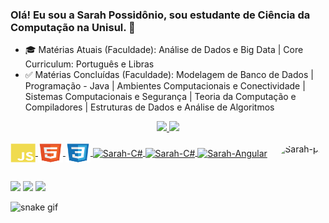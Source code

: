### Olá! Eu sou a Sarah Possidônio, sou estudante de Ciência da Computação na Unisul. 👋

- 🎓 Matérias Atuais (Faculdade): Análise de Dados e Big Data | Core Curriculum: Português e Libras
- ✅️ Matérias Concluídas (Faculdade): Modelagem de Banco de Dados | Programação - Java | Ambientes Computacionais e Conectividade | Sistemas Computacionais e Segurança | Teoria da Computação e Compiladores | Estruturas de Dados e Análise de Algoritmos

<div align="center">
  <a href="https://github.com/sarahpossidonio">
  <img height="160em" src="https://github-readme-stats.vercel.app/api?username=sarahpossidonio&show_icons=true&theme=dracula&include_all_commits=true&count_private=true"/>
  <img height="160em" src="https://github-readme-stats.vercel.app/api/top-langs/?username=sarahpossidonio&layout=compact&langs_count=7&theme=dracula"/>
</div>
<div style="display: inline_block"><br>
  <img align="center" alt="Sarah-Js" height="30" width="40" src="https://raw.githubusercontent.com/devicons/devicon/master/icons/javascript/javascript-plain.svg">
  <img align="center" alt="Sarah-HTML" height="30" width="40" src="https://raw.githubusercontent.com/devicons/devicon/master/icons/html5/html5-original.svg">
  <img align="center" alt="Sarah-CSS" height="30" width="40" src="https://raw.githubusercontent.com/devicons/devicon/master/icons/css3/css3-original.svg">
  <img align="center" alt="Sarah-C#" height="30" width="40" src="https://cdn.jsdelivr.net/gh/devicons/devicon/icons/csharp/csharp-original.svg">
  <img align="center" alt="Sarah-C#" height="30" width="40" src="https://cdn.jsdelivr.net/gh/devicons/devicon/icons/java/java-original-wordmark.svg">
  <img align="center" alt="Sarah-Angular" height="30" width="40" src="https://cdn.jsdelivr.net/gh/devicons/devicon/icons/angularjs/angularjs-original.svg">
  <img align="right" alt="Sarah-pic" height="150" style="border-radius:80px;" src="https://cdn.discordapp.com/attachments/701319447431872543/1210277322737844326/da65fbdd-6ad7-44a4-b6dd-41ace060af3e.jpg?ex=65e9f997&is=65d78497&hm=79d06d5d839be8ec79b3115dee72d595245ec6c37c2e38438cae2f36f888e9fa& width=468&height=468">
  
</div>
  
  ##
 
<div> 
  <a href="https://www.instagram.com/sarah.possidonio/" target="_blank"><img src="https://img.shields.io/badge/Instagram-E4405F?style=for-the-badge&logo=instagram&logoColor=white" target="_blank"></a>
  <a href = "mailto:sarahpossidonio@outlook.com"><img src="https://img.shields.io/badge/Microsoft_Outlook-0078D4?style=for-the-badge&logo=microsoft-outlook&logoColor=white" target="_blank"></a>
  <a href="https://www.linkedin.com/in/sarah-possid%C3%B4nio-4b992a151/" target="_blank"><img src="https://img.shields.io/badge/-LinkedIn-%230077B5?style=for-the-badge&logo=linkedin&logoColor=white" target="_blank"></a>
 
</div>

![snake gif](https://github.com/sarahpossidonio/sarahpossidonio/blob/output/github-contribution-grid-snake.svg)
